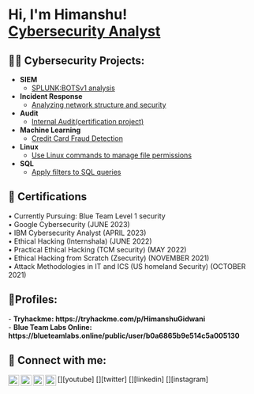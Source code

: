 <h1>Hi, I'm Himanshu! <br/> <a href="https://www.linkedin.com/in/himanshu-gidwani/">Cybersecurity Analyst</a>
<h2>👨‍💻 Cybersecurity Projects:</h2>

- <b>SIEM</b>
  - [SPLUNK:BOTSv1 analysis](https://github.com/himanshu-gidwani/SPLUNK/blob/main/README.md)
- <b>Incident Response</b>
  - [Analyzing network structure and security](https://github.com/himanshu-gidwani/Analyzing-network-structure-and-security/tree/main)
- <b>Audit</b>
  - [Internal Audit(certification project)](https://github.com/himanshu-gidwani/Internal-audit/tree/main)
- <b>Machine Learning</b>
  - [Credit Card Fraud Detection](https://github.com/himanshu-gidwani/credit_card_fraud_detection)
- <b>Linux</b>
  - [Use Linux commands to manage file permissions](https://github.com/himanshu-gidwani/Use-Linux-commands-to-manage-file-permissions)
- <b>SQL</b>
  - [Apply filters to SQL queries](https://github.com/himanshu-gidwani/Apply-filters-to-SQL-queries)
<h2>📄 Certifications</h2>
•	Currently Pursuing: Blue Team Level 1 security</br>
•	Google Cybersecurity (JUNE 2023)</br>
•	IBM Cybersecurity Analyst (APRIL 2023)</br>
•	Ethical Hacking (Internshala) (JUNE 2022)</br>
•	Practical Ethical Hacking (TCM security) (MAY 2022)</br>
•	Ethical Hacking from Scratch (Zsecurity) (NOVEMBER 2021)</br>
•	Attack Methodologies in IT and ICS (US homeland Security) (OCTOBER 2021)</br>

<h2> 👤Profiles:</h2>
- <b>Tryhackme: https://tryhackme.com/p/HimanshuGidwani</b></br>
- <b>Blue Team Labs Online: https://blueteamlabs.online/public/user/b0a6865b9e514c5a005130</b>
<h2> 🤳 Connect with me:</h2>

[<img align="left" alt="Himanshu | YouTube" width="22px" src="https://cdn.jsdelivr.net/npm/simple-icons@v3/icons/youtube.svg" />][youtube]
[<img align="left" alt="Himanshu | Twitter" width="22px" src="https://cdn.jsdelivr.net/npm/simple-icons@v3/icons/twitter.svg" />][twitter]
[<img align="left" alt="Himanshu | LinkedIn" width="22px" src="https://cdn.jsdelivr.net/npm/simple-icons@v3/icons/linkedin.svg" />][linkedin]
[<img align="left" alt="Himanshu | Instagram" width="22px" src="https://cdn.jsdelivr.net/npm/simple-icons@v3/icons/instagram.svg" />][instagram]





